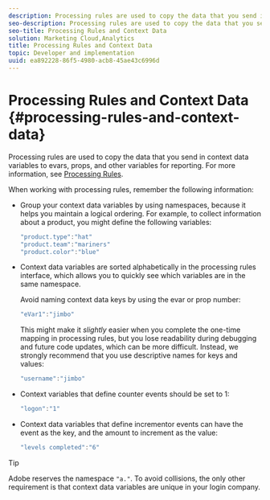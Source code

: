 ```yaml
---
description: Processing rules are used to copy the data that you send in context data variables to evars, props, and other variables for reporting.
seo-description: Processing rules are used to copy the data that you send in context data variables to evars, props, and other variables for reporting.
seo-title: Processing Rules and Context Data
solution: Marketing Cloud,Analytics
title: Processing Rules and Context Data
topic: Developer and implementation
uuid: ea892228-86f5-4980-acb8-45ae43c6996d
---
```


# Processing Rules and Context Data {#processing-rules-and-context-data}

Processing rules are used to copy the data that you send in context data variables to evars, props, and other variables for reporting. For more information, see [Processing Rules](https://docs.adobe.com/content/help/en/analytics/admin/admin-tools/processing-rules/processing-rules.html).

When working with processing rules, remember the following information:

* Group your context data variables by using namespaces, because it helps you maintain a logical ordering. For example, to collect information about a product, you might define the following variables: 

  ```js
  "product.type":"hat" 
  "product.team":"mariners" 
  "product.color":"blue"
  ```

* Context data variables are sorted alphabetically in the processing rules interface, which allows you to quickly see which variables are in the same namespace.

  Avoid naming context data keys by using the evar or prop number:

  ```js
  "eVar1":"jimbo"
  ```

  This might make it *slightly* easier when you complete the one-time mapping in processing rules, but you lose readability during debugging and future code updates, which can be more difficult. Instead, we strongly recommend that you use descriptive names for keys and values:

  ```js
  "username":"jimbo"
  ```

* Context variables that define counter events should be set to 1:

  ```js
  "logon":"1"
  ```

* Context data variables that define incrementor events can have the event as the key, and the amount to increment as the value:

  ```js
  "levels completed":"6"
  ```

>[!TIP]
>
>Adobe reserves the namespace `"a."`. To avoid collisions, the only other requirement is that context data variables are unique in your login company.

